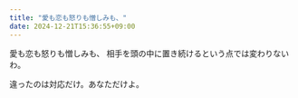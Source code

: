 ```yaml
---
title: "愛も恋も怒りも憎しみも、"
date: 2024-12-21T15:36:55+09:00
---
```

愛も恋も怒りも憎しみも、
相手を頭の中に置き続けるという点では変わりないわ。

違ったのは対応だけ。あなただけよ。
